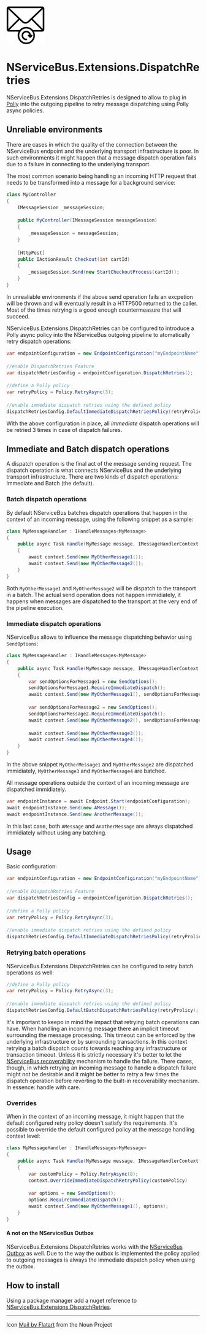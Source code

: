 <img src="assets/icon.png" width="100" />

# NServiceBus.Extensions.DispatchRetries

NServiceBus.Extensions.DispatchRetries is designed to allow to plug in [Polly](https://github.com/App-vNext/Polly) into the outgoing pipeline to retry message dispatching using Polly async policies.

## Unreliable environments

There are cases in which the quality of the connection between the NServiceBus endpoint and the underlying transport infrastructure is poor. In such environments it might happen that a message dispatch operation fails due to a failure in connecting to the underlying transport.

The most common scenario being handling an incoming HTTP request that needs to be transformed into a message for a background service:

```csharp
class MyController
{
    IMessageSession _messageSession;

    public MyController(IMessageSession messageSession)
    {
        _messageSession = messageSession;
    }

    [HttpPost]
    public IActionResult Checkout(int cartId)
    {
        _messageSession.Send(new StartCheckoutProcess(cartId));
    }
}
```

In unrealiable environments if the above send operation fails an excpetion will be thrown and will eventually result in a HTTP500 returned to the caller. Most of the times retrying is a good enough countermeasure that will succeed.

NServiceBus.Extensions.DispatchRetries can be configured to introduce a Polly async policy into the NServiceBus outgoing pipeline to atomatically retry dispatch operations:

```csharp
var endpointConfiguration = new EndpointConfigiration("myEndpointName");

//enable DispatchRetries Feature
var dispatchRetriesConfig = endpointConfiguration.DispatchRetries();

//define a Polly policy
var retryPolicy = Policy.RetryAsync(3);

//enable immediate dispatch retries using the defined policy
dispatchRetriesConfig.DefaultImmediateDispatchRetriesPolicy(retryProlicy);
```

With the above configuration in place, all _immediate_ dispatch operations will be retried 3 times in case of dispatch failures.

## Immediate and Batch dispatch operations

A dispatch operation is the final act of the message sending request. The dispatch operation is what connects NServiceBus and the underlying transport infrastructure. There are two kinds of dispatch operations: Immediate and Batch (the default).

### Batch dispatch operations

By default NServiceBus batches dispatch operations that happen in the context of an incoming message, using the following snippet as a sample:

```csharp
class MyMessageHandler : IHandleMessages<MyMessage>
{
    public async Task Handle(MyMessage message, IMessageHandlerContext context)
    {
        await context.Send(new MyOtherMessage1());
        await context.Send(new MyOtherMessage2());
    }
}
```

Both `MyOtherMessage1` and `MyOtherMessage2` will be dispatch to the transport in a batch. The actual send operation does not happen immidiately, it happens when messages are dispatched to the transport at the very end of the pipeline execution.

### Immediate dispatch operations

NServiceBus allows to influence the message dispatching behavior using `SendOptions`:

```csharp
class MyMessageHandler : IHandleMessages<MyMessage>
{
    public async Task Handle(MyMessage message, IMessageHandlerContext context)
    {
        var sendOptionsForMessage1 = new SendOptions();
        sendOptionsForMessage1.RequireImmediateDispatch();
        await context.Send(new MyOtherMessage1(), sendOptionsForMessage1);

        var sendOptionsForMessage2 = new SendOptions();
        sendOptionsForMessage2.RequireImmediateDispatch();
        await context.Send(new MyOtherMessage2(), sendOptionsForMessage2);

        await context.Send(new MyOtherMessage3());
        await context.Send(new MyOtherMessage4());
    }
}
```

In the above snippet `MyOtherMessage1` and `MyOtherMessage2` are dispatched immidiately, `MyOtherMessage3` and `MyOtherMessage4` are batched.

All message operations outside the context of an incoming message are dispatched immidiately.

```csharp
var endpointInstance = await Endpoint.Start(endpointConfiguration);
await endpointInstance.Send(new AMessage());
await endpointInstance.Send(new AnotherMessage());
```

In this last case, both `AMessage` and `AnotherMessage` are always dispatched immidiately without using any batching.

## Usage

Basic configuration:

```csharp
var endpointConfiguration = new EndpointConfigiration("myEndpointName");

//enable DispatchRetries Feature
var dispatchRetriesConfig = endpointConfiguration.DispatchRetries();

//define a Polly policy
var retryPolicy = Policy.RetryAsync(3);

//enable immediate dispatch retries using the defined policy
dispatchRetriesConfig.DefaultImmediateDispatchRetriesPolicy(retryProlicy);
```

### Retrying batch operations

NServiceBus.Extensions.DispatchRetries can be configured to retry batch operations as well:

```csharp
//define a Polly policy
var retryPolicy = Policy.RetryAsync(3);

//enable immediate dispatch retries using the defined policy
dispatchRetriesConfig.DefaultBatchDispatchRetriesPolicy(retryProlicy);
```

It's important to keepo in mind the impact that retrying batch operations can have. When handling an incoming message there an implicit timeout surrounding the message processing. This timeout can be enforced by the underlying infrastructure or by surrounding transactions. In this context retrying a batch dispatch counts towards reaching any infrastructure or transaction timeout. Unless it is strictly necessary it's better to let the [NServiceBus recoverability](https://docs.particular.net/nservicebus/recoverability/) mechanism to handle the failure. There cases, though, in which retrying an incoming message to handle a dispatch failure might not be desirable and it might be better to retry a few times the dispatch operation before reverting to the built-in recoverability mechanism. In essence: handle with care.

### Overrides

When in the context of an incoming message, it might happen that the default configured retry policy doesn't satisfy the requirements. It's possible to override the default configured policy at the message handling context level:

```csharp
class MyMessageHandler : IHandleMessages<MyMessage>
{
    public async Task Handle(MyMessage message, IMessageHandlerContext context)
    {
        var customPolicy = Policy.RetryAsync(8);
        context.OverrideImmediateDispatchRetryPolicy(customPolicy)

        var options = new SendOptions();
        options.RequireImmediateDispatch();
        await context.Send(new MyOtherMessage1(), options);
    }
}
```

#### A not on the NServiceBus Outbox

NServiceBus.Extensions.DispatchRetries works with the [NServiceBus Outbox](https://docs.particular.net/nservicebus/outbox/) as well. Due to the way the outbox is implemented the policy applied to outgoing messages is always the immediate dispatch policy when using the outbox.

## How to install

Using a package manager add a nuget reference to [NServiceBus.Extensions.DispatchRetries](https://www.nuget.org/packages/NServiceBus.Extensions.DispatchRetries/).

---

Icon [Mail by Flatart](https://thenounproject.com/search/?q=Retry&i=2886080) from the Noun Project
